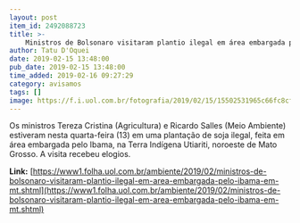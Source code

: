 ```yaml
---
layout: post
item_id: 2492088723
title: >-
    Ministros de Bolsonaro visitaram plantio ilegal em área embargada pelo Ibama em MT
author: Tatu D'Oquei
date: 2019-02-15 13:48:00
pub_date: 2019-02-15 13:48:00
time_added: 2019-02-16 09:27:29
category: avisamos
tags: []
image: https://f.i.uol.com.br/fotografia/2019/02/15/15502531965c66fc8cf1b90_1550253196_3x2_lg.jpg
---
```


Os ministros Tereza Cristina (Agricultura) e Ricardo Salles (Meio Ambiente) estiveram nesta quarta-feira (13) em uma plantação de soja ilegal, feita em área embargada pelo Ibama, na Terra Indígena Utiariti, noroeste de Mato Grosso. A visita recebeu elogios.

**Link:** [https://www1.folha.uol.com.br/ambiente/2019/02/ministros-de-bolsonaro-visitaram-plantio-ilegal-em-area-embargada-pelo-ibama-em-mt.shtml](https://www1.folha.uol.com.br/ambiente/2019/02/ministros-de-bolsonaro-visitaram-plantio-ilegal-em-area-embargada-pelo-ibama-em-mt.shtml)

